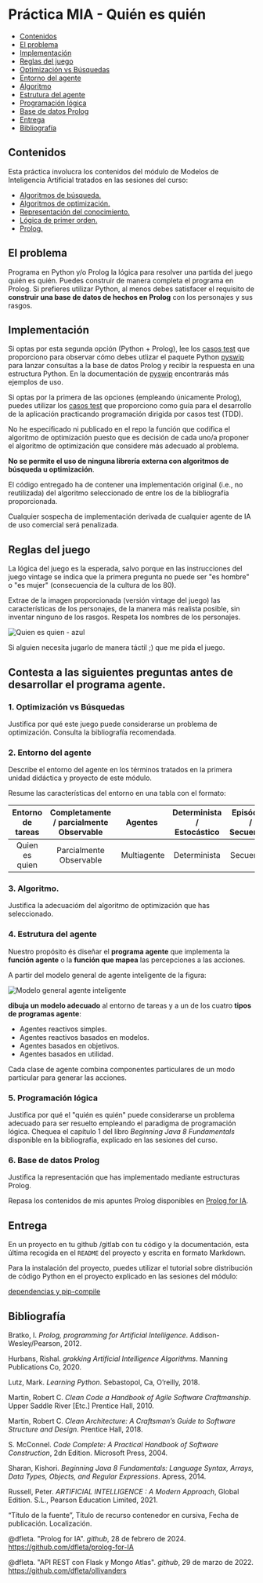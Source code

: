 
Práctica MIA - Quién es quién 
=============================

 * [Contenidos](#contenidos)
 * [El problema](#el-problema)
 * [Implementación](#implementación)
 * [Reglas del juego](#reglas-del-juego)
 * [Optimización vs Búsquedas](#1-optimización-vs-búsquedas)
 * [Entorno del agente](#2-entorno-del-agente)
 * [Algoritmo](#3-algoritmo)
 * [Estrutura del agente](#4-estrutura-del-agente)
 * [Programación lógica](#5-programación-lógica)
 * [Base de datos Prolog](#6-base-de-datos-prolog)
 * [Entrega](#entrega)
 * [Bibliografía](#bibliografía)

## Contenidos

Esta práctica involucra los contenidos del módulo de Modelos de Inteligencia Artificial tratados en las sesiones del curso:

 - [Algoritmos de búsqueda.](https://drive.google.com/drive/u/0/folders/1GSPdhrE0nXqVFnVk1hvhUUZ6R7cyjSqQ)
 - [Algoritmos de optimización.](https://drive.google.com/drive/u/0/folders/1z8J-1gUvP6i8WHhWh2FfobLOTxK1N_hH)
 - [Representación del conocimiento.](https://drive.google.com/drive/u/0/folders/1i3QhT8sDhuMnMTHek8lxCDWgWiMQVUGc)
 - [Lógica de primer orden.](https://drive.google.com/drive/u/0/folders/1DlTxaOVfo8HhoA-qQjrhvXuntBol3luL)
 - [Prolog.](https://github.com/dfleta/prolog-for-IA)

## El problema

Programa en Python y/o Prolog la lógica para resolver una partida del juego quién es quién. Puedes construir de manera completa el programa en Prolog. Si prefieres utilizar Python, al menos debes satisfacer el requisito de **construir una base de datos de hechos en Prolog** con los personajes y sus rasgos. 

## Implementación

Si optas por esta segunda opción (Python + Prolog), lee los [casos test](./test/test_quienesquien.py) que proporciono para observar cómo debes utlizar el paquete Python [pyswip](https://github.com/yuce/pyswip) para lanzar consultas a la base de datos Prolog y recibir la respuesta en una estructura Python. En la documentación de [pyswip](https://github.com/yuce/pyswip) encontrarás más ejemplos de uso.

Si optas por la primera de las opciones (empleando únicamente Prolog), puedes utilizar los [casos test](./test/test_quienesquien.py) que proporciono como guía para el desarrollo de la aplicación practicando programación dirigida por casos test (TDD). 

No he especificado ni publicado en el repo la función que codifica el algoritmo de optimización puesto que es decisión de cada uno/a proponer el algoritmo de optimización que considere más adecuado al problema.

**No se permite el uso de ninguna librería externa con algoritmos de búsqueda u optimización**.

El código entregado ha de contener una implementación original (i.e., no reutilizada) del algoritmo seleccionado de entre los de la bibliografía proporcionada.

Cualquier sospecha de implementación derivada de cualquier agente de IA de uso comercial será penalizada.

## Reglas del juego

La lógica del juego es la esperada, salvo porque en las instrucciones del juego vintage se indica que la primera pregunta no puede ser "es hombre" o "es mujer" (consecuencia de la cultura de los 80).

Extrae de la imagen proporcionada (versión vintage del juego) las características de los personajes, de la manera más realista posible, sin inventar ninguno de los rasgos. Respeta los nombres de los personajes.

![Quien es quien - azul](./doc/Quien-es-quien.jpg)

Si alguien necesita jugarlo de manera táctil ;) que me pida el juego.

## Contesta a las siguientes preguntas antes de desarrollar el programa agente.

### 1. Optimización vs Búsquedas

Justifica por qué este juego puede considerarse un problema de optimización. Consulta la bibliografía recomendada.

### 2. Entorno del agente

Describe el entorno del agente en los términos tratados en la primera unidad didáctica y proyecto de este módulo.

Resume las características del entorno en una tabla con el formato:

Entorno de tareas | Completamente / parcialmente Observable| Agentes | Determinista / Estocástico | Episódico / Secuencial | Estático / Dinámico | Discreto / Continuo
:---: | :---: | :---: | :---: | :---: | :---: | :---: |
 Quien es quien | Parcialmente Observable | Multiagente | Determinista | Secuencial | Estático |  Discreto |

### 3. Algoritmo.

Justifica la adecuacióm del algoritmo de optimización que has seleccionado.

### 4. Estrutura del agente

Nuestro propósito és diseñar el **programa agente** que implementa la **función agente** o la **función que mapea** las percepciones a las acciones. 

A partir del modelo general de agente inteligente de la figura:

![Modelo general agente inteligente](./doc/modelo_AI.png)

**dibuja un modelo adecuado** al entorno de tareas y a un de los cuatro **tipos de programas agente**:

- Agentes reactivos simples.
- Agentes reactivos basados en modelos.
- Agentes basados en objetivos.
- Agentes basados en utilidad.

Cada clase de agente combina componentes particulares de un modo particular para generar las acciones. 

### 5. Programación lógica

Justifica por qué el "quién es quién" puede considerarse un problema adecuado para ser resuelto empleando el paradigma de programación lógica. Chequea el capítulo 1 del libro _Beginning Java 8 Fundamentals_ disponible en la bibliografía, explicado en las sesiones del curso.

### 6. Base de datos Prolog

Justifica la representación que has implementado mediante estructuras Prolog.

Repasa los contenidos de mis apuntes Prolog disponibles en [Prolog for IA](https://github.com/dfleta/prolog-for-IA).

## Entrega

En un proyecto en tu github /gitlab con tu código y la documentación, esta última recogida en el `README` del proyecto y escrita en formato Markdown.

Para la instalación del proyecto, puedes utilizar el tutorial sobre distribución de código Python en el proyecto explicado en las sesiones del módulo:

[dependencias y pip-compile](https://github.com/dfleta/ollivanders?tab=readme-ov-file#dependencias)


## Bibliografía

Bratko, I. _Prolog, programming for Artificial Intelligence_. Addison-Wesley/Pearson, 2012.

Hurbans, Rishal. _grokking Artificial Intelligence Algorithms_. Manning Publications Co, 2020. 

Lutz, Mark. _Learning Python_. Sebastopol, Ca, O’reilly, 2018.

Martin, Robert C. _Clean Code a Handbook of Agile Software Craftmanship_. Upper Saddle River [Etc.] Prentice Hall, 2010.

Martin, Robert C. _Clean Architecture: A Craftsman’s Guide to Software Structure and Design_. Prentice Hall, 2018.

S. McConnel. _Code Complete: A Practical Handbook of Software Construction_, 2dn Edition. Microsoft Press, 2004.

Sharan, Kishori. _Beginning Java 8 Fundamentals: Language Syntax, Arrays, Data Types, Objects, and Regular Expressions_. Apress, 2014.

Russell, Peter. _ARTIFICIAL INTELLIGENCE : A Modern Approach_, Global Edition. S.L., Pearson Education Limited, 2021.

“Título de la fuente”, Título de recurso contenedor en cursiva, Fecha de publicación. Localización.

@dfleta. "Prolog for IA". _github_, 28 de febrero de 2024. https://github.com/dfleta/prolog-for-IA

@dfleta. "API REST con Flask y Mongo Atlas". _github_, 29 de marzo de 2022. https://github.com/dfleta/ollivanders

